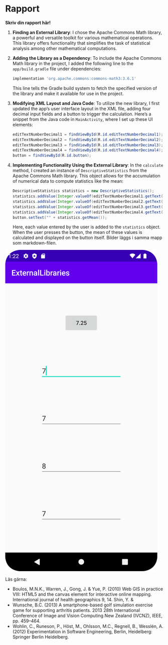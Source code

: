 
# Rapport

**Skriv din rapport här!**

1. **Finding an External Library**:
   I chose the Apache Commons Math library, a powerful and versatile toolkit for various mathematical operations. This library offers functionality that simplifies the task of statistical analysis among other mathematical computations.

2. **Adding the Library as a Dependency**:
   To include the Apache Commons Math library in the project, I added the following line to the `app/build.gradle` file under dependencies:
   ```groovy
   implementation 'org.apache.commons:commons-math3:3.6.1'
   ```
   This line tells the Gradle build system to fetch the specified version of the library and make it available for use in the project.

3. **Modifying XML Layout and Java Code**:
   To utilize the new library, I first updated the app’s user interface layout in the XML file, adding four decimal input fields and a button to trigger the calculation. Here’s a snippet from the Java code in `MainActivity`, where I set up these UI elements:
   ```java
   editTextNumberDecimal1 = findViewById(R.id.editTextNumberDecimal1);
   editTextNumberDecimal2 = findViewById(R.id.editTextNumberDecimal2);
   editTextNumberDecimal3 = findViewById(R.id.editTextNumberDecimal3);
   editTextNumberDecimal4 = findViewById(R.id.editTextNumberDecimal4);
   button = findViewById(R.id.button);
   ```

4. **Implementing Functionality Using the External Library**:
   In the `calculate` method, I created an instance of `DescriptiveStatistics` from the Apache Commons Math library. This object allows for the accumulation of numerical data to compute statistics like the mean:
   ```java
   DescriptiveStatistics statistics = new DescriptiveStatistics();
   statistics.addValue(Integer.valueOf(editTextNumberDecimal1.getText().toString()));
   statistics.addValue(Integer.valueOf(editTextNumberDecimal2.getText().toString()));
   statistics.addValue(Integer.valueOf(editTextNumberDecimal3.getText().toString()));
   statistics.addValue(Integer.valueOf(editTextNumberDecimal4.getText().toString()));
   button.setText("" + statistics.getMean());
   ```
   Here, each value entered by the user is added to the `statistics` object. When the user presses the button, the mean of these values is calculated and displayed on the button itself.
Bilder läggs i samma mapp som markdown-filen.

![](android1.png)

Läs gärna:

- Boulos, M.N.K., Warren, J., Gong, J. & Yue, P. (2010) Web GIS in practice VIII: HTML5 and the canvas element for interactive online mapping. International journal of health geographics 9, 14. Shin, Y. &
- Wunsche, B.C. (2013) A smartphone-based golf simulation exercise game for supporting arthritis patients. 2013 28th International Conference of Image and Vision Computing New Zealand (IVCNZ), IEEE, pp. 459–464.
- Wohlin, C., Runeson, P., Höst, M., Ohlsson, M.C., Regnell, B., Wesslén, A. (2012) Experimentation in Software Engineering, Berlin, Heidelberg: Springer Berlin Heidelberg.
